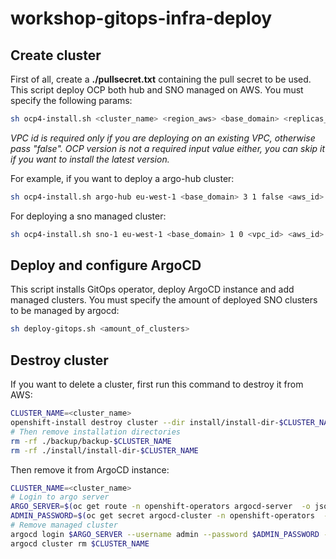 # workshop-gitops-infra-deploy

## Create cluster

First of all, create a **./pullsecret.txt** containing the pull secret to be used.
This script deploy OCP both hub and SNO managed on AWS. You must specify the following params:

```bash
sh ocp4-install.sh <cluster_name> <region_aws> <base_domain> <replicas_master> <replicas_worker> <vpc_id|false> <aws_id> <aws_secret> <ocp_version|null>
```
*VPC id is required only if you are deploying on an existing VPC, otherwise pass "false". OCP version is not a required input value either, you can skip it if you want to install the latest version.*

For example, if you want to deploy a argo-hub cluster:

```bash
sh ocp4-install.sh argo-hub eu-west-1 <base_domain> 3 1 false <aws_id> <aws_secret> 
```
For deploying a sno managed cluster:

```bash
sh ocp4-install.sh sno-1 eu-west-1 <base_domain> 1 0 <vpc_id> <aws_id> <aws_secret> 
```
## Deploy and configure ArgoCD

This script installs GitOps operator, deploy ArgoCD instance and add managed clusters. You must specify the amount of deployed SNO clusters to be managed by argocd:

```bash
sh deploy-gitops.sh <amount_of_clusters>
```
## Destroy cluster

If you want to delete a cluster, first run this command to destroy it from AWS:

```bash
CLUSTER_NAME=<cluster_name>
openshift-install destroy cluster --dir install/install-dir-$CLUSTER_NAME --log-level info
# Then remove installation directories
rm -rf ./backup/backup-$CLUSTER_NAME
rm -rf ./install/install-dir-$CLUSTER_NAME
```

Then remove it from ArgoCD instance:

```bash
CLUSTER_NAME=<cluster_name>
# Login to argo server
ARGO_SERVER=$(oc get route -n openshift-operators argocd-server  -o jsonpath='{.spec.host}')
ADMIN_PASSWORD=$(oc get secret argocd-cluster -n openshift-operators  -o jsonpath='{.data.admin\.password}' | base64 -d)
# Remove managed cluster
argocd login $ARGO_SERVER --username admin --password $ADMIN_PASSWORD --insecure
argocd cluster rm $CLUSTER_NAME
```
